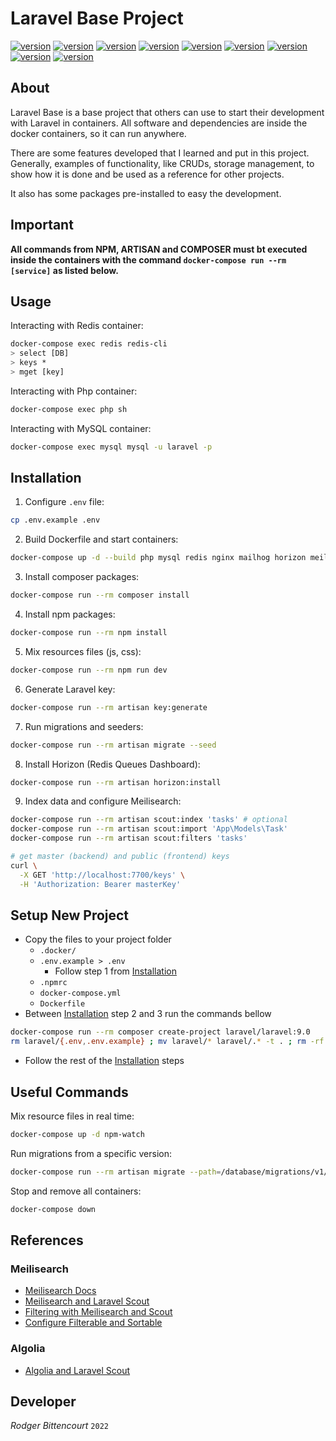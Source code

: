 # Laravel Base Project

[![version](https://img.shields.io/badge/PHP-8.1-787CB5)](https://php.net)
[![version](https://img.shields.io/badge/Composer-2.3-89552C)](https://getcomposer.org)
[![version](https://img.shields.io/badge/Laravel-9.12-FF291A)](https://laravel.com)
[![version](https://img.shields.io/badge/Nginx-1.21.6-009639)](https://nginx.com)
[![version](https://img.shields.io/badge/MySQL-8.0-1C4863)](https://mysql.com)
[![version](https://img.shields.io/badge/Redis-7.0.2-D82C20)](https://redis.io)
[![version](https://img.shields.io/badge/npm-8.5.5-CC3534)](https://npmjs.com)
[![version](https://img.shields.io/badge/Node.js-16-026E00)](https://nodejs.com)
[![version](https://img.shields.io/badge/Meilisearch-0.27.2-FF5CAA)](https://meilisearch.com)

## About

Laravel Base is a base project that others can use to start their development
with Laravel in containers. All software and dependencies are inside the docker
containers, so it can run anywhere.

There are some features developed that I learned and put in this project.
Generally, examples of functionality, like CRUDs, storage management, to show how it is done and be used as a reference for other projects.

It also has some packages pre-installed to easy the development.

## Important

**All commands from NPM, ARTISAN and COMPOSER must bt executed
inside the containers with the command `docker-compose run --rm [service]`
as listed below.**

## Usage

Interacting with Redis container:

```sh
docker-compose exec redis redis-cli
> select [DB]
> keys *
> mget [key]
```

Interacting with Php container:

```sh
docker-compose exec php sh
```

Interacting with MySQL container:

```sh
docker-compose exec mysql mysql -u laravel -p
```

## Installation

1. Configure `.env` file:

```sh
cp .env.example .env
```

2. Build Dockerfile and start containers:

```sh
docker-compose up -d --build php mysql redis nginx mailhog horizon meilisearch npm-watch
```

3. Install composer packages:

```sh
docker-compose run --rm composer install
```

4. Install npm packages:

```sh
docker-compose run --rm npm install
```

5. Mix resources files (js, css):

```sh
docker-compose run --rm npm run dev
```

6. Generate Laravel key:

```sh
docker-compose run --rm artisan key:generate
```

7. Run migrations and seeders:

```sh
docker-compose run --rm artisan migrate --seed
```

8. Install Horizon (Redis Queues Dashboard):

```sh
docker-compose run --rm artisan horizon:install
```

9. Index data and configure Meilisearch:

```sh
docker-compose run --rm artisan scout:index 'tasks' # optional
docker-compose run --rm artisan scout:import 'App\Models\Task'
docker-compose run --rm artisan scout:filters 'tasks'

# get master (backend) and public (frontend) keys
curl \
  -X GET 'http://localhost:7700/keys' \
  -H 'Authorization: Bearer masterKey'

```

## Setup New Project

- Copy the files to your project folder
  - `.docker/`
  - `.env.example > .env`
    - Follow step 1 from [Installation](#installation)
  - `.npmrc`
  - `docker-compose.yml`
  - `Dockerfile`
- Between [Installation](#installation) step 2 and 3 run the commands bellow

```sh
docker-compose run --rm composer create-project laravel/laravel:9.0
rm laravel/{.env,.env.example} ; mv laravel/* laravel/.* -t . ; rm -rf laravel/
```

- Follow the rest of the [Installation](#installation) steps

## Useful Commands

Mix resource files in real time:

```sh
docker-compose up -d npm-watch
```

Run migrations from a specific version:

```sh
docker-compose run --rm artisan migrate --path=/database/migrations/v1/
```

Stop and remove all containers:

```sh
docker-compose down
```

## References

### Meilisearch

- [Meilisearch Docs](https://meilisearch.com)
- [Meilisearch and Laravel Scout](https://laravel-news.com/getting-started-laravel-scout-meilisearch)
- [Filtering with Meilisearch and Scout](https://serversideup.net/filtering-meilisearch-search-results-with-laravel-scout)
- [Configure Filterable and Sortable](https://laracasts.com/discuss/channels/general-discussion/laravel-scout-meilisearch-add-filterableattributes-sortableattributes-upon-import)

### Algolia

- [Algolia and Laravel Scout](https://code.tutsplus.com/tutorials/how-to-setup-a-full-text-search-using-scout-in-laravel--cms-30702)

## Developer

_Rodger Bittencourt_ `2022`
